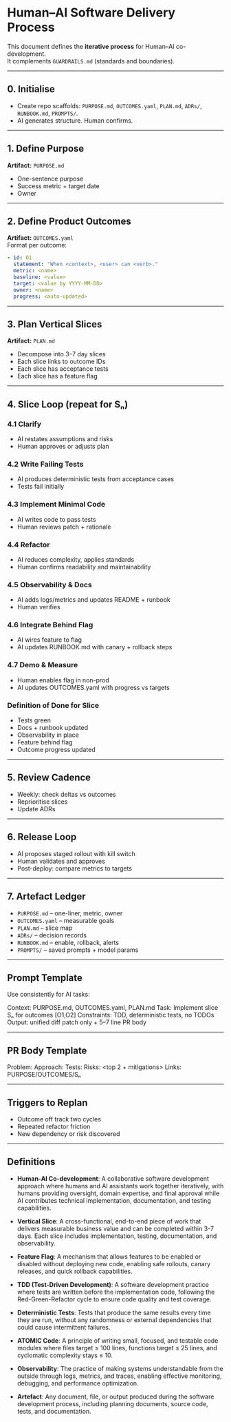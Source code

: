 # Human–AI Software Delivery Process

This document defines the **iterative process** for Human–AI co-development.  
It complements `GUARDRAILS.md` (standards and boundaries).

---

## 0. Initialise

- Create repo scaffolds: `PURPOSE.md`, `OUTCOMES.yaml`, `PLAN.md`, `ADRs/`, `RUNBOOK.md`, `PROMPTS/`.
- AI generates structure. Human confirms.

---

## 1. Define Purpose

**Artifact:** `PURPOSE.md`  
- One-sentence purpose  
- Success metric + target date  
- Owner

---

## 2. Define Product Outcomes

**Artifact:** `OUTCOMES.yaml`  
Format per outcome:
```yaml
- id: O1
  statement: "When <context>, <user> can <verb>."
  metric: <name>
  baseline: <value>
  target: <value by YYYY-MM-DD>
  owner: <name>
  progress: <auto-updated>
```

---

## 3. Plan Vertical Slices

**Artifact:** `PLAN.md`
- Decompose into 3–7 day slices
- Each slice links to outcome IDs
- Each slice has acceptance tests
- Each slice has a feature flag

---

## 4. Slice Loop (repeat for Sₙ)

### 4.1 Clarify
- AI restates assumptions and risks
- Human approves or adjusts plan

### 4.2 Write Failing Tests
- AI produces deterministic tests from acceptance cases
- Tests fail initially

### 4.3 Implement Minimal Code
- AI writes code to pass tests
- Human reviews patch + rationale

### 4.4 Refactor
- AI reduces complexity, applies standards
- Human confirms readability and maintainability

### 4.5 Observability & Docs
- AI adds logs/metrics and updates README + runbook
- Human verifies

### 4.6 Integrate Behind Flag
- AI wires feature to flag
- AI updates RUNBOOK.md with canary + rollback steps

### 4.7 Demo & Measure
- Human enables flag in non-prod
- AI updates OUTCOMES.yaml with progress vs targets

### Definition of Done for Slice
- Tests green
- Docs + runbook updated
- Observability in place
- Feature behind flag
- Outcome progress updated

---

## 5. Review Cadence
- Weekly: check deltas vs outcomes
- Reprioritise slices
- Update ADRs

---

## 6. Release Loop
- AI proposes staged rollout with kill switch
- Human validates and approves
- Post-deploy: compare metrics to targets

---

## 7. Artefact Ledger
- `PURPOSE.md` – one-liner, metric, owner
- `OUTCOMES.yaml` – measurable goals
- `PLAN.md` – slice map
- `ADRs/` – decision records
- `RUNBOOK.md` – enable, rollback, alerts
- `PROMPTS/` – saved prompts + model params

---

## Prompt Template

Use consistently for AI tasks:

Context: PURPOSE.md, OUTCOMES.yaml, PLAN.md
Task: Implement slice Sₙ for outcomes [O1,O2]
Constraints: TDD, deterministic tests, no TODOs
Output: unified diff patch only + 5–7 line PR body

---

## PR Body Template

Problem: <short>
Approach: <short>
Tests: <evidence>
Risks: <top 2 + mitigations>
Links: PURPOSE/OUTCOMES/Sₙ

---

## Triggers to Replan
- Outcome off track two cycles
- Repeated refactor friction
- New dependency or risk discovered

---

## Definitions

- **Human-AI Co-development**: A collaborative software development approach where humans and AI assistants work together iteratively, with humans providing oversight, domain expertise, and final approval while AI contributes technical implementation, documentation, and testing capabilities.

- **Vertical Slice**: A cross-functional, end-to-end piece of work that delivers measurable business value and can be completed within 3-7 days. Each slice includes implementation, testing, documentation, and observability.

- **Feature Flag**: A mechanism that allows features to be enabled or disabled without deploying new code, enabling safe rollouts, canary releases, and quick rollback capabilities.

- **TDD (Test-Driven Development)**: A software development practice where tests are written before the implementation code, following the Red-Green-Refactor cycle to ensure code quality and test coverage.

- **Deterministic Tests**: Tests that produce the same results every time they are run, without any randomness or external dependencies that could cause intermittent failures.

- **ATOMIC Code**: A principle of writing small, focused, and testable code modules where files target ≤ 100 lines, functions target ≤ 25 lines, and cyclomatic complexity stays ≤ 10.

- **Observability**: The practice of making systems understandable from the outside through logs, metrics, and traces, enabling effective monitoring, debugging, and performance optimization.

- **Artefact**: Any document, file, or output produced during the software development process, including planning documents, source code, tests, and documentation.

